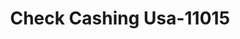 ---
f_zip-code: 33144
f_state-code: FL
title: Check Cashing Usa-11015
f_phone: 305-262-3801
f_city-only: Miami
f_address: 6356 Southwest 8Th Street West Miami
f_location-unique-id: '11015'
slug: check-cashing-usa-11015
updated-on: '2024-05-30T13:46:58.046Z'
created-on: '2024-05-30T13:36:59.803Z'
published-on: '2024-05-30T13:54:32.469Z'
f_city-state: cms/city/miami-fl.md
f_company: cms/company/check-cashing-usa.md
f_state: cms/state/florida.md
layout: '[payday-loan].html'
tags: payday-loan
---